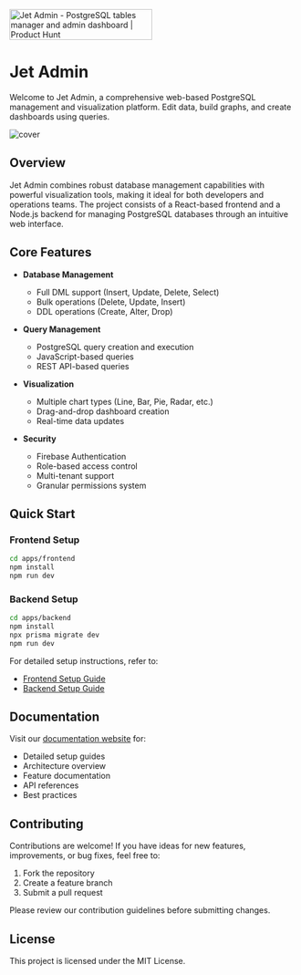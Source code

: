 <a href="https://www.producthunt.com/posts/jet-admin-3?embed=true&utm_source=badge-featured&utm_medium=badge&utm_souce=badge-jet&#0045;admin&#0045;3" target="_blank"><img src="https://api.producthunt.com/widgets/embed-image/v1/featured.svg?post_id=474841&theme=light" alt="Jet&#0032;Admin - PostgreSQL&#0032;tables&#0032;manager&#0032;and&#0032;admin&#0032;dashboard | Product Hunt" style="width: 250px; height: 54px;" width="250" height="54" /></a>

# **Jet Admin**

Welcome to Jet Admin, a comprehensive web-based PostgreSQL management and visualization platform. Edit data, build graphs, and create dashboards using queries.

![cover](https://github.com/user-attachments/assets/c6b822d6-90a7-4ac2-8294-8766e684c055)

## Overview

Jet Admin combines robust database management capabilities with powerful visualization tools, making it ideal for both developers and operations teams. The project consists of a React-based frontend and a Node.js backend for managing PostgreSQL databases through an intuitive web interface.

## Core Features

- **Database Management**
  - Full DML support (Insert, Update, Delete, Select)
  - Bulk operations (Delete, Update, Insert)
  - DDL operations (Create, Alter, Drop)

- **Query Management**
  - PostgreSQL query creation and execution
  - JavaScript-based queries
  - REST API-based queries

- **Visualization**
  - Multiple chart types (Line, Bar, Pie, Radar, etc.)
  - Drag-and-drop dashboard creation
  - Real-time data updates

- **Security**
  - Firebase Authentication
  - Role-based access control
  - Multi-tenant support
  - Granular permissions system

## Quick Start

### Frontend Setup
```bash
cd apps/frontend
npm install
npm run dev
```

### Backend Setup
```bash
cd apps/backend
npm install
npx prisma migrate dev
npm run dev
```

For detailed setup instructions, refer to:
- [Frontend Setup Guide](https://jet-labs.github.io/jet-admin/docs/setup/setup-frontend)
- [Backend Setup Guide](https://jet-labs.github.io/jet-admin/docs/setup/setup-backend)

## Documentation

Visit our [documentation website](https://jet-labs.github.io/jet-admin/) for:
- Detailed setup guides
- Architecture overview
- Feature documentation
- API references
- Best practices

## Contributing

Contributions are welcome! If you have ideas for new features, improvements, or bug fixes, feel free to:
1. Fork the repository
2. Create a feature branch
3. Submit a pull request

Please review our contribution guidelines before submitting changes.

## License

This project is licensed under the MIT License.
